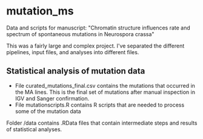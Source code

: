 # mutation_ms
Data and scripts for manuscript: "Chromatin structure influences rate and spectrum of spontaneous mutations in Neurospora crassa"

This was a fairly large and complex project. I've separated the different pipelines, input files, and analyses into different files.

## Statistical analysis of mutation data

- File curated_mutations_final.csv contains the mutations that occurred in the MA lines. This is the final set of mutations after manual inspection in IGV and Sanger confirmation.
- File mutationscripts.R contains R scripts that are needed to process some of the mutation data

Folder /data contains .RData files that contain intermediate steps and results of statistical analyses.



